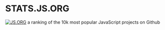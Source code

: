 # STATS.JS.ORG
[![JS.ORG](https://img.shields.io/badge/js.org-stats-ffb400.svg?style=flat-square)](http://stats.js.org)
a ranking of the 10k most popular JavaScript projects on Github

